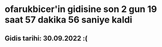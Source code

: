 # ofarukbicer'in gidisine son 2 gun 19 saat 57 dakika 56 saniye kaldi

## Gidis tarihi: 30.09.2022 :(